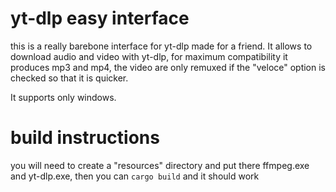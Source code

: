 # yt-dlp easy interface
this is a really barebone interface for yt-dlp made for a friend. 
It allows to download audio and video with yt-dlp, for maximum compatibility it produces mp3 and mp4, the video are only remuxed if the "veloce" option is checked so that it is quicker.

It supports only windows.

# build instructions
you will need to create a "resources" directory and put there ffmpeg.exe and yt-dlp.exe, then you can `cargo build` and it should work
